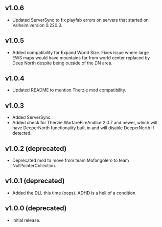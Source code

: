 ## v1.0.6
- Updated ServerSync to fix playfab errors on servers that started on Valheim version 0.220.3.
## v1.0.5
- Added compatibility for Expand World Size. Fixes issue where large EWS maps would have mountains far from world center replaced by Deep North despite being outside of the DN area.
## v1.0.4
- Updated README to mention Therzie mod compatibility.
## v1.0.3
- Added ServerSync.
- Added check for Therzie WarfareFireAndIce 2.0.7 and newer, which will have DeeperNorth functionality built in and will disable DeeperNorth if detected.
## v1.0.2 (deprecated)
- Deprecated mod to move from team Mofongolero to team NullPointerCollection.
## v1.0.1 (deprecated)
- Added the DLL this time (oops). ADHD is a hell of a condition.
## v1.0.0 (deprecated)
- Initial release.